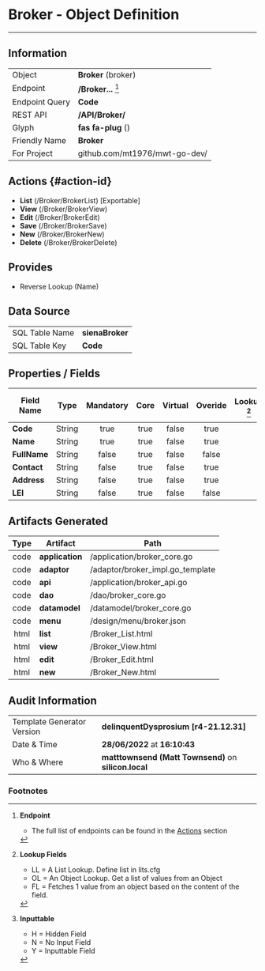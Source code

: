 # **Broker** - Object Definition
---
##  Information
|   |   |
|---|---|
|Object         |**Broker** (broker) |
|Endpoint 	    |**/Broker...** [^1]|
|Endpoint Query |**Code**|
|REST API|**/API/Broker/**|
Glyph|**fas fa-plug** ()
Friendly Name|**Broker**|
|For Project    |github.com/mt1976/mwt-go-dev/|

##  Actions {#action-id}
* **List** (/Broker/BrokerList) [Exportable]
* **View** (/Broker/BrokerView)
* **Edit** (/Broker/BrokerEdit)
* **Save** (/Broker/BrokerSave)
* **New** (/Broker/BrokerNew)
* **Delete** (/Broker/BrokerDelete)







##  Provides

 * Reverse Lookup (Name)





##  Data Source 
|   |   |
|---|---|
SQL Table Name       | **sienaBroker**
SQL Table Key | **Code**



##  Properties / Fields
| Field Name| Type | Mandatory | Core | Virtual | Overide | Lookup [^2]| Lookup Object      | Lookup Field Source         | Lookup Return Value                | Inputable [^3]|DB Column|Default Value| No Change | Callout | Internal | Display | Mask |
| -- | --  | :--: | :--: | :--: |:--: |:--: |:--: |-- |-- |:--: |-- | --| :--: | :--: | :--: | -- | -- |
|**Code**|String|true|true|false|true|||||Y|Code||true|false|false|text||
|**Name**|String|true|true|false|true|||||Y|Name||false|false|false|text||
|**FullName**|String|false|true|false|false|||||Y|FullName||false|false|false|text||
|**Contact**|String|false|true|false|true|||||Y|Contact||false|false|false|email||
|**Address**|String|false|true|false|true|||||Y|Address||false|false|false|textarea||
|**LEI**|String|false|true|false|false|||||Y|LEI||false|false|false|text||


##  Artifacts Generated
| Type | Artifact | Path|
| :--: | -- | -- |
| code | **application** | /application/broker_core.go |
| code | **adaptor** | /adaptor/broker_impl.go_template |
| code | **api** | /application/broker_api.go |
| code | **dao** | /dao/broker_core.go |
| code | **datamodel** | /datamodel/broker_core.go |
| code | **menu** | /design/menu/broker.json |
| html | **list** | /Broker_List.html |
| html | **view** | /Broker_View.html |
| html | **edit** | /Broker_Edit.html |
| html | **new** | /Broker_New.html |


## Audit Information
|   |   |
|---|---|
Template Generator Version   | **delinquentDysprosium [r4-21.12.31]**
Date & Time		     | **28/06/2022** at **16:10:43**
Who & Where		     | **matttownsend (Matt Townsend)** on **silicon.local**

### Footnotes
[^1]: **Endpoint**
    * The full list of endpoints can be found in the [Actions](#action-id) section
[^2]: **Lookup Fields**
    * LL = A List Lookup. Define list in lits.cfg
    * OL = An Object Lookup. Get a list of values from an Object
    * FL = Fetches 1 value from an object based on the content of the field. 
[^3]: **Inputtable**   
    * H = Hidden Field
    * N = No Input Field
    * Y = Inputtable Field